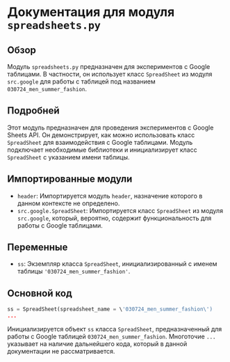 # Документация для модуля `spreadsheets.py`

## Обзор

Модуль `spreadsheets.py` предназначен для экспериментов с Google таблицами. В частности, он использует класс `SpreadSheet` из модуля `src.google` для работы с таблицей под названием `030724_men_summer_fashion`.

## Подробней

Этот модуль предназначен для проведения экспериментов с Google Sheets API. Он демонстрирует, как можно использовать класс `SpreadSheet` для взаимодействия с Google таблицами. Модуль подключает необходимые библиотеки и инициализирует класс `SpreadSheet` с указанием имени таблицы.

## Импортированные модули

- `header`: Импортируется модуль `header`, назначение которого в данном контексте не определено.
- `src.google.SpreadSheet`: Импортируется класс `SpreadSheet` из модуля `src.google`, который, вероятно, содержит функциональность для работы с Google таблицами.

## Переменные

- `ss`: Экземпляр класса `SpreadSheet`, инициализированный с именем таблицы `'030724_men_summer_fashion'`.

## Основной код

```python
ss = SpreadSheet(spreadsheet_name = \'030724_men_summer_fashion\')
...
```
Инициализируется объект `ss` класса `SpreadSheet`, предназначенный для работы с Google таблицей `030724_men_summer_fashion`.
Многоточие `...` указывает на наличие дальнейшего кода, который в данной документации не рассматривается.